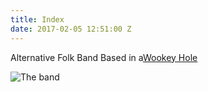 ```yaml
---
title: Index
date: 2017-02-05 12:51:00 Z
---
```


Alternative Folk Band
Based in a[Wookey Hole](http://www.google.co.uk/maps/place/Wookey+Hole,+Wells/@51.2256485,-2.6765876,16z/data=!3m1!4b1!4m5!3m4!1s0x487218a9e01cde9b:0x9f4fb19eed83796e!8m2!3d51.2263747!4d-2.6716843)

![The band](/uploads/group.jpg)